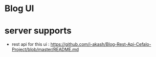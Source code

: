 # Blog UI

# server supports
- rest api for this ui : https://github.com/i-akash/Blog-Rest-Api-Cefalo-Project/blob/master/README.md
